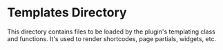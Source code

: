 # Templates Directory

This directory contains files to be loaded by the plugin's templating class and functions. It's used to render shortcodes, page partials, widgets, etc.